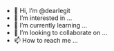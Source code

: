 - 👋 Hi, I’m @dearlegit
- 👀 I’m interested in ...
- 🌱 I’m currently learning ...
- 💞️ I’m looking to collaborate on ...
- 📫 How to reach me ...

<!---
dearlegit/dearlegit is a ✨ special ✨ repository because its `README.md` (this file) appears on your GitHub profile.
You can click the Preview link to take a look at your changes.
--->
